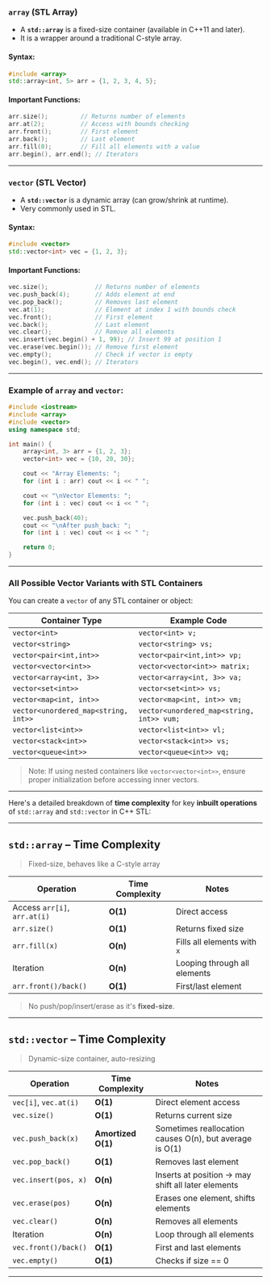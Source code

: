 ### `array` (STL Array)

* A **`std::array`** is a fixed-size container (available in C++11 and later).
* It is a wrapper around a traditional C-style array.

#### Syntax:

```cpp
#include <array>
std::array<int, 5> arr = {1, 2, 3, 4, 5};
```

#### Important Functions:

```cpp
arr.size();         // Returns number of elements
arr.at(2);          // Access with bounds checking
arr.front();        // First element
arr.back();         // Last element
arr.fill(0);        // Fill all elements with a value
arr.begin(), arr.end(); // Iterators
```

---

### `vector` (STL Vector)

* A **`std::vector`** is a dynamic array (can grow/shrink at runtime).
* Very commonly used in STL.

#### Syntax:

```cpp
#include <vector>
std::vector<int> vec = {1, 2, 3};
```

#### Important Functions:

```cpp
vec.size();             // Returns number of elements
vec.push_back(4);       // Adds element at end
vec.pop_back();         // Removes last element
vec.at(1);              // Element at index 1 with bounds check
vec.front();            // First element
vec.back();             // Last element
vec.clear();            // Remove all elements
vec.insert(vec.begin() + 1, 99); // Insert 99 at position 1
vec.erase(vec.begin()); // Remove first element
vec.empty();            // Check if vector is empty
vec.begin(), vec.end(); // Iterators
```

---

### Example of `array` and `vector`:

```cpp
#include <iostream>
#include <array>
#include <vector>
using namespace std;

int main() {
    array<int, 3> arr = {1, 2, 3};
    vector<int> vec = {10, 20, 30};

    cout << "Array Elements: ";
    for (int i : arr) cout << i << " ";

    cout << "\nVector Elements: ";
    for (int i : vec) cout << i << " ";

    vec.push_back(40);
    cout << "\nAfter push_back: ";
    for (int i : vec) cout << i << " ";

    return 0;
}
```

---

### All Possible Vector Variants with STL Containers

You can create a `vector` of any STL container or object:

| Container Type                       | Example Code                              |
| ------------------------------------ | ----------------------------------------- |
| `vector<int>`                        | `vector<int> v;`                          |
| `vector<string>`                     | `vector<string> vs;`                      |
| `vector<pair<int,int>>`              | `vector<pair<int,int>> vp;`               |
| `vector<vector<int>>`                | `vector<vector<int>> matrix;`             |
| `vector<array<int, 3>>`              | `vector<array<int, 3>> va;`               |
| `vector<set<int>>`                   | `vector<set<int>> vs;`                    |
| `vector<map<int, int>>`              | `vector<map<int, int>> vm;`               |
| `vector<unordered_map<string, int>>` | `vector<unordered_map<string, int>> vum;` |
| `vector<list<int>>`                  | `vector<list<int>> vl;`                   |
| `vector<stack<int>>`                 | `vector<stack<int>> vs;`                  |
| `vector<queue<int>>`                 | `vector<queue<int>> vq;`                  |

> Note: If using nested containers like `vector<vector<int>>`, ensure proper initialization before accessing inner vectors.

---

Here's a detailed breakdown of **time complexity** for key **inbuilt operations** of `std::array` and `std::vector` in C++ STL:

---

## `std::array` – Time Complexity

> Fixed-size, behaves like a C-style array

| Operation                    | Time Complexity | Notes                        |
| ---------------------------- | --------------- | ---------------------------- |
| Access `arr[i]`, `arr.at(i)` | **O(1)**        | Direct access                |
| `arr.size()`                 | **O(1)**        | Returns fixed size           |
| `arr.fill(x)`                | **O(n)**        | Fills all elements with `x`  |
| Iteration                    | **O(n)**        | Looping through all elements |
| `arr.front()/back()`         | **O(1)**        | First/last element           |

> No push/pop/insert/erase as it's **fixed-size**.

---

## `std::vector` – Time Complexity

> Dynamic-size container, auto-resizing

| Operation             | Time Complexity    | Notes                                                   |
| --------------------- | ------------------ | ------------------------------------------------------- |
| `vec[i]`, `vec.at(i)` | **O(1)**           | Direct element access                                   |
| `vec.size()`          | **O(1)**           | Returns current size                                    |
| `vec.push_back(x)`    | **Amortized O(1)** | Sometimes reallocation causes O(n), but average is O(1) |
| `vec.pop_back()`      | **O(1)**           | Removes last element                                    |
| `vec.insert(pos, x)`  | **O(n)**           | Inserts at position → may shift all later elements      |
| `vec.erase(pos)`      | **O(n)**           | Erases one element, shifts elements                     |
| `vec.clear()`         | **O(n)**           | Removes all elements                                    |
| Iteration             | **O(n)**           | Loop through all elements                               |
| `vec.front()/back()`  | **O(1)**           | First and last elements                                 |
| `vec.empty()`         | **O(1)**           | Checks if size == 0                                     |

---


